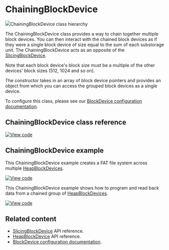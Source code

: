 # ChainingBlockDevice

<span class="images">![](http://os.mbed.com/docs/v6.13/mbed-os-api-doxy/classmbed_1_1_chaining_block_device.png)<span>ChainingBlockDevice class hierarchy</span></span>

The ChainingBlockDevice class provides a way to chain together multiple block devices. You can then interact with the chained block devices as if they were a single block device of size equal to the sum of each substorage unit. The ChainingBlockDevice acts as an opposite of the [SlicingBlockDevice](slicingblockdevice.html).

Note that each block device's block size must be a multiple of the other devices' block sizes (512, 1024 and so on).

The constructor takes in an array of block device pointers and provides an object from which you can access the grouped block devices as a single device.

To configure this class, please see our [BlockDevice configuration documentation](../apis/data-options-and-config.html).

## ChainingBlockDevice class reference

[![View code](https://www.mbed.com/embed/?type=library)](http://os.mbed.com/docs/v6.13/mbed-os-api-doxy/classmbed_1_1_chaining_block_device.html)

## ChainingBlockDevice example

This ChainingBlockDevice example creates a FAT file system across multiple [HeapBlockDevices](heapblockdevice.html).

[![View code](https://www.mbed.com/embed/?url=https://github.com/ARMmbed/mbed-os-snippet-ChainingBlockDevice_ex_1/tree/v6/13)](https://github.com/ARMmbed/mbed-os-snippet-ChainingBlockDevice_ex_1/blobl/v6/13/main.cpp)

This ChainingBlockDevice example shows how to program and read back data from a chained group of [HeapBlockDevices](heapblockdevice.html).

[![View code](https://www.mbed.com/embed/?url=https://github.com/ARMmbed/mbed-os-snippet-ChainingBlockDevice_ex_2/tree/v6/13)](https://github.com/ARMmbed/mbed-os-snippet-ChainingBlockDevice_ex_2/blobl/v6/13/main.cpp)

## Related content

- [SlicingBlockDevice](slicingblockdevice.html) API reference.
- [HeapBlockDevice](heapblockdevice.html) API reference.
- [BlockDevice configuration documentation](../apis/data-options-and-config.html).
